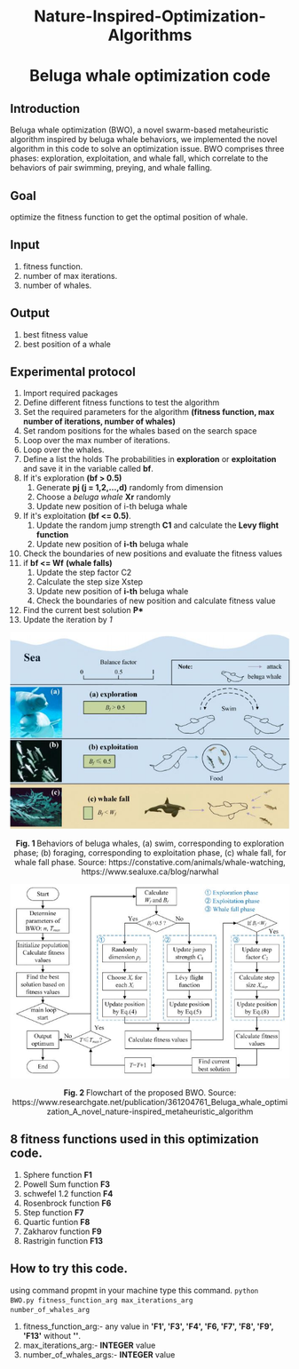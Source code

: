 <h1 align='center'>Nature-Inspired-Optimization-Algorithms</h1>
<h1 align='center'>Beluga whale optimization code</h1>

## Introduction 
Beluga whale optimization (BWO), a novel swarm-based metaheuristic algorithm inspired by beluga whale behaviors, we implemented the novel algorithm in this code to solve an optimization issue. BWO comprises three phases: exploration, exploitation, and whale fall, which correlate to the behaviors of pair swimming, preying, and whale falling.

## Goal
optimize the fitness function to get the optimal position of whale.

## Input

1. fitness function.
2. number of max iterations.
3. number of whales.

## Output
1. best fitness value
2. best position of a whale

## Experimental protocol

1. Import required packages
2. Define different fitness functions to test the algorithm
3. Set the required parameters for the algorithm **(fitness function, max number of iterations, number of whales)**
4. Set random positions for the whales based on the search space
5. Loop over the max number of iterations.
6. Loop over the whales.
7. Define a list the holds The probabilities in **exploration** or **exploitation** and save it in the variable called **bf**.
8. If it's exploration **(bf > 0.5)**
    1. Generate **pj (j = 1,2,…,d)** randomly from dimension
    2. Choose a *beluga whale* **Xr** randomly
    3. Update new position of i-th beluga whale
9. If it's exploitation **(bf <= 0.5)**.
    1. Update the random jump strength **C1** and calculate the **Levy flight function**
    2. Update new position of **i-th** beluga whale
10. Check the boundaries of new positions and evaluate the fitness values
11. if **bf <= Wf** **(whale falls)**
    1. Update the step factor C2
    2. Calculate the step size Xstep
    3. Update new position of **i-th** beluga whale
    4. Check the boundaries of new position and calculate fitness value
12. Find the current best solution **P\***
13. Update the iteration by *1*

<p align="center">
  <img src="https://github.com/Eng-ZeyadTarek/Nature-Inspired-Optimization-Algorithms/blob/main/Beluga%201.JPG" alt='Behaviors of beluga whales'>
</p>

<p align="center">
    <strong> Fig. 1 </strong> Behaviors of beluga whales, (a) swim, corresponding to exploration phase; (b) foraging, corresponding to exploitation phase, (c) whale fall, for whale fall phase. Source: https://constative.com/animals/whale-watching, https://www.sealuxe.ca/blog/narwhal
</p>

<p align="center">
  <img src="https://github.com/Eng-ZeyadTarek/Nature-Inspired-Optimization-Algorithms/blob/main/Beluga%202.JPG" alt='Flowchart of the proposed BWO'>
</p>

<p align="center">
    <strong> Fig. 2 </strong> Flowchart of the proposed BWO. Source: https://www.researchgate.net/publication/361204761_Beluga_whale_optimization_A_novel_nature-inspired_metaheuristic_algorithm
</p>

## 8 fitness functions used in this optimization code.

1. Sphere function **F1**
2. Powell Sum function **F3**
3. schwefel 1.2 function **F4**
4. Rosenbrock function **F6**
5. Step function **F7**
6. Quartic funtion **F8**
7. Zakharov function **F9**
8. Rastrigin function **F13**

## How to try this code.

using command propmt in your machine type this command.
<code>python BWO.py fitness_function_arg max_iterations_arg number_of_whales_arg</code>

1. fitness_function_arg:- any value in **'F1', 'F3', 'F4', 'F6, 'F7', 'F8', 'F9', 'F13'** without **''**.
2. max_iterations_arg:- **INTEGER** value
3. number_of_whales_args:- **INTEGER** value
